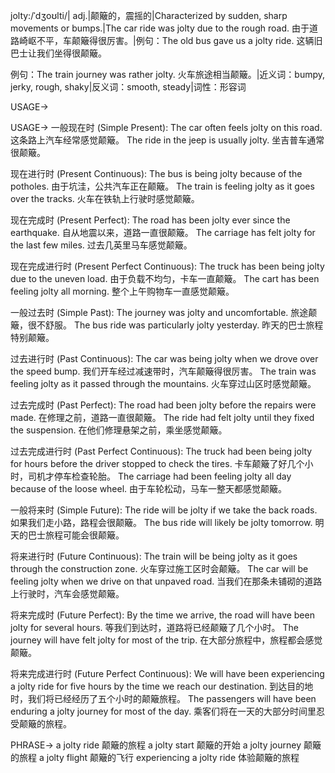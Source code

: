 jolty:/ˈdʒoʊlti/| adj.|颠簸的，震摇的|Characterized by sudden, sharp movements or bumps.|The car ride was jolty due to the rough road. 由于道路崎岖不平，车颠簸得很厉害。|例句：The old bus gave us a jolty ride. 这辆旧巴士让我们坐得很颠簸。

例句：The train journey was rather jolty. 火车旅途相当颠簸。|近义词：bumpy, jerky, rough, shaky|反义词：smooth, steady|词性：形容词

USAGE->

USAGE->
一般现在时 (Simple Present):
The car often feels jolty on this road. 这条路上汽车经常感觉颠簸。
The ride in the jeep is usually jolty.  坐吉普车通常很颠簸。

现在进行时 (Present Continuous):
The bus is being jolty because of the potholes. 由于坑洼，公共汽车正在颠簸。
The train is feeling jolty as it goes over the tracks. 火车在铁轨上行驶时感觉颠簸。

现在完成时 (Present Perfect):
The road has been jolty ever since the earthquake. 自从地震以来，道路一直很颠簸。
The carriage has felt jolty for the last few miles.  过去几英里马车感觉颠簸。

现在完成进行时 (Present Perfect Continuous):
The truck has been being jolty due to the uneven load. 由于负载不均匀，卡车一直颠簸。
The cart has been feeling jolty all morning.  整个上午购物车一直感觉颠簸。

一般过去时 (Simple Past):
The journey was jolty and uncomfortable. 旅途颠簸，很不舒服。
The bus ride was particularly jolty yesterday. 昨天的巴士旅程特别颠簸。

过去进行时 (Past Continuous):
The car was being jolty when we drove over the speed bump. 我们开车经过减速带时，汽车颠簸得很厉害。
The train was feeling jolty as it passed through the mountains. 火车穿过山区时感觉颠簸。

过去完成时 (Past Perfect):
The road had been jolty before the repairs were made.  在修理之前，道路一直很颠簸。
The ride had felt jolty until they fixed the suspension.  在他们修理悬架之前，乘坐感觉颠簸。

过去完成进行时 (Past Perfect Continuous):
The truck had been being jolty for hours before the driver stopped to check the tires. 卡车颠簸了好几个小时，司机才停车检查轮胎。
The carriage had been feeling jolty all day because of the loose wheel.  由于车轮松动，马车一整天都感觉颠簸。

一般将来时 (Simple Future):
The ride will be jolty if we take the back roads. 如果我们走小路，路程会很颠簸。
The bus ride will likely be jolty tomorrow. 明天的巴士旅程可能会很颠簸。

将来进行时 (Future Continuous):
The train will be being jolty as it goes through the construction zone. 火车穿过施工区时会颠簸。
The car will be feeling jolty when we drive on that unpaved road. 当我们在那条未铺砌的道路上行驶时，汽车会感觉颠簸。

将来完成时 (Future Perfect):
By the time we arrive, the road will have been jolty for several hours. 等我们到达时，道路将已经颠簸了几个小时。
The journey will have felt jolty for most of the trip.  在大部分旅程中，旅程都会感觉颠簸。

将来完成进行时 (Future Perfect Continuous):
We will have been experiencing a jolty ride for five hours by the time we reach our destination. 到达目的地时，我们将已经经历了五个小时的颠簸旅程。
The passengers will have been enduring a jolty journey for most of the day.  乘客们将在一天的大部分时间里忍受颠簸的旅程。


PHRASE->
a jolty ride  颠簸的旅程
a jolty start  颠簸的开始
a jolty journey  颠簸的旅程
a jolty flight  颠簸的飞行
experiencing a jolty ride  体验颠簸的旅程
